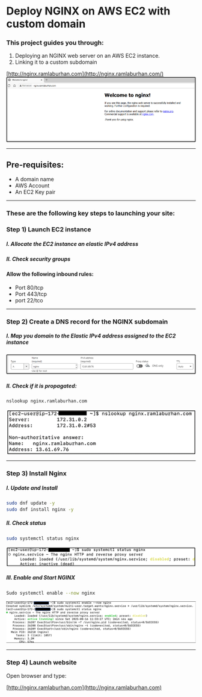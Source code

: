 # Deploy NGINX on AWS EC2 with custom domain 

### This project guides you through: 

1. Deploying an NGINX web server on an AWS EC2 instance. 
2. Linking it to a custom subdomain  

 
[http://nginx.ramlaburhan.com](http://nginx.ramlaburhan.com/) 
![image alt](https://github.com/RamlaBurhan/NGINX_EC2/blob/d71f6448c8a75650f49cbab745ce684b7ce0a347/Image1.png)

----

## Pre-requisites: 
- A domain name  
- AWS Account 
- An EC2 Key pair  

---- 

### These are the following key steps to launching your site: 
 
### Step 1) Launch EC2 instance

##### I. Allocate the EC2 instance an elastic IPv4 address
##### II. Check security groups
#### Allow the following inbound rules:
- Port 80/tcp  
- Port 443/tcp
- port 22/tco

---

### Step 2) Create a DNS record for the NGINX subdomain

##### I. Map you domain to the Elastic IPv4 address assigned to the EC2 instance
![image alt](https://github.com/RamlaBurhan/NGINX_EC2/blob/431bf3aaa907d152901d1a7e14e83a34cf611573/image3.png)

##### II. Check if it is propagated:

```Bash
nslookup nginx.ramlaburhan.com
```
![image alt](https://github.com/RamlaBurhan/NGINX_EC2/blob/625691104a371c1b73aee41eae6f6d83e69be3e0/image7.png)

---

### Step 3) Install Nginx

##### I. Update and Install

```Bash
sudo dnf update -y
sudo dnf install nginx -y
```

##### II. Check status

```Bash 
sudo systemctl status nginx 
```
![image alt](https://github.com/RamlaBurhan/NGINX_EC2/blob/470d94bd6456bc1c5125bde94c4abc30ef54f546/Picture9.png)


##### III. Enable and Start NGINX

```Bash
Sudo systemctl enable --now nginx
```
![image alt](https://github.com/RamlaBurhan/NGINX_EC2/blob/aace06fb460c82485c48fed54e8cc2c4e19cba21/Picture1.png)

---

### Step 4) Launch website
Open browser and type:

[http://nginx.ramlaburhan.com](http://nginx.ramlaburhan.com)


